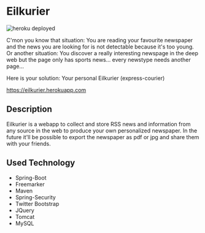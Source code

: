 # Eilkurier
![heroku deployed](https://heroku-badge.herokuapp.com/?app=eilkurier)

C'mon you know that situation: 
You are reading your favourite newspaper and the news you are looking for is not detectable because it's too young.
Or another situation: 
You discover a really interesting newspage in the deep web but the page only has sports news... every newstype needs another page...

Here is your solution: Your personal Eilkurier (express-courier)

https://eilkurier.herokuapp.com


## Description
Eilkurier is a webapp to collect and store RSS news and information from any source in the web to produce your own personalized newspaper.
In the future it'll be possible to export the newspaper as pdf or jpg and share them with your friends.

## Used Technology
* Spring-Boot
* Freemarker
* Maven
* Spring-Security
* Twitter Bootstrap
* JQuery
* Tomcat
* MySQL
